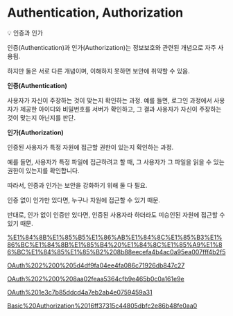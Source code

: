 # Authentication, Authorization

<aside>
💡 인증과 인가

</aside>

인증(Authentication)과 인가(Authorization)는 정보보호와 관련된 개념으로 자주 사용됨. 

하지만 둘은 서로 다른 개념이며, 이해하지 못하면 보안에 취약할 수 있음.

**인증(Authentication)**

사용자가 자신이 주장하는 것이 맞는지 확인하는 과정. 예를 들면, 로그인 과정에서 사용자가 제공한 아이디와 비밀번호를 서버가 확인하고, 그 결과 사용자가 자신이 주장하는 것이 맞는지 아닌지를 판단.

**인가(Authorization)**

인증된 사용자가 특정 자원에 접근할 권한이 있는지 확인하는 과정.

예를 들면, 사용자가 특정 파일에 접근하려고 할 때, 그 사용자가 그 파일을 읽을 수 있는 권한이 있는지를 확인합니다.

따라서, 인증과 인가는 보안을 강화하기 위해 둘 다 필요. 

인증 없이 인가만 있다면, 누구나 자원에 접근할 수 있기 때문. 

반대로, 인가 없이 인증만 있다면, 인증된 사용자라 하더라도 미승인된 자원에 접근할 수 있기 때문.

[%E1%84%8B%E1%85%B5%E1%86%AB%E1%84%8C%E1%85%B3%E1%86%BC%E1%84%8B%E1%85%B4%20%E1%84%8C%E1%85%A9%E1%86%BC%E1%84%85%E1%85%B2%208b88eecefa4b4ac0a95ea007fff4b2f5](%E1%84%8B%E1%85%B5%E1%86%AB%E1%84%8C%E1%85%B3%E1%86%BC%E1%84%8B%E1%85%B4%20%E1%84%8C%E1%85%A9%E1%86%BC%E1%84%85%E1%85%B2%208b88eecefa4b4ac0a95ea007fff4b2f5)

[OAuth%202%200%205d4df9fa04ee4fa086c71926db847c27](OAuth%202%200%205d4df9fa04ee4fa086c71926db847c27)

[OAuth%202%200%208aa02feaa5364cfb9e465b0c0a161e9e](OAuth%202%200%208aa02feaa5364cfb9e465b0c0a161e9e)

[OAuth%201e3c7b85ddcd4a7eb2ab4e0759459a31](OAuth%201e3c7b85ddcd4a7eb2ab4e0759459a31)

[Basic%20Authorization%2016ff37315c44805dbfc2e86b48fe0aa0](Basic%20Authorization%2016ff37315c44805dbfc2e86b48fe0aa0)